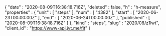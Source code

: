 {
  "date" : "2020-08-09T16:38:18.716Z",
  "deleted" : false,
  "h" : "h-measure",
  "properties" : {
    "unit" : [ "steps" ],
    "num" : [ "4382" ],
    "start" : [ "2020-06-23T00:00:00Z" ],
    "end" : [ "2020-06-24T00:00:00Z" ],
    "published" : [ "2020-08-09T16:38:18.716Z" ]
  },
  "kind" : "steps",
  "slug" : "2020/08/z1lwt",
  "client_id" : "https://www-api.jvt.me/fit"
}
